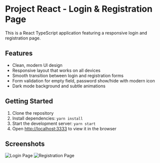 # Project React - Login & Registration Page

This is a React TypeScript application featuring a responsive login and registration page.

## Features

- Clean, modern UI design
- Responsive layout that works on all devices
- Smooth transition between login and registration forms
- Form validation for empty field, password show/hide with modern icon
- Dark mode background and subtle animations

## Getting Started

1. Clone the repository
2. Install dependencies: `yarn install`
3. Start the development server: `yarn start`
4. Open [http://localhost:3333](http://localhost:3333) to view it in the browser

## Screenshots

![Login Page](screenshots/login.png)
![Registration Page](screenshots/register.png)